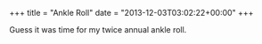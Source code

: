 +++
title = "Ankle Roll"
date = "2013-12-03T03:02:22+00:00"
+++

Guess it was time for my twice annual ankle roll.
			